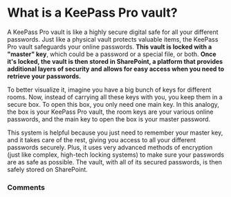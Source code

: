 # What is a KeePass Pro vault?

<p class="no-margin">A KeePass Pro vault is like a highly secure digital safe for all your different passwords. Just like a physical vault protects valuable items, the KeePass Pro vault safeguards your online passwords. <b>This vault is locked with a "master" key</b>, which could be a password or a special file, or both. <b>Once it's locked, the vault is then stored in SharePoint, a platform that provides additional layers of security and allows for easy access when you need to retrieve your passwords.</b></p>
<p class="no-margin"></p>
<p class="no-margin">To better visualize it, imagine you have a big bunch of keys for different rooms. Now, instead of carrying all these keys with you, you keep them in a secure box. To open this box, you only need one main key. In this analogy, the box is your KeePass Pro vault, the room keys are your various online passwords, and the main key to open the box is your master password.</p>
<p class="no-margin"></p>
<p class="no-margin">This system is helpful because you just need to remember your master key, and it takes care of the rest, giving you access to all your different passwords securely. Plus, it uses very advanced methods of encryption (just like complex, high-tech locking systems) to make sure your passwords are as safe as possible. The vault, with all of its secured passwords, is then safely stored on SharePoint.</p>

### Comments
<Comments />
